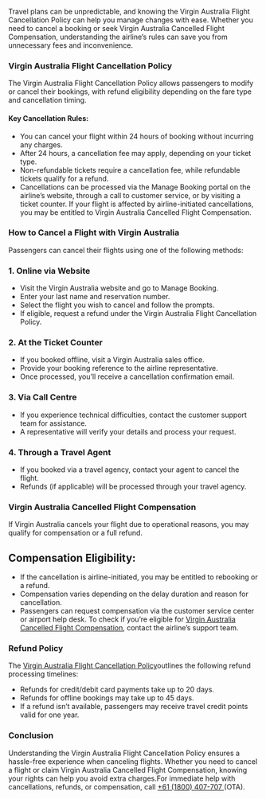 Travel plans can be unpredictable, and knowing the Virgin Australia Flight Cancellation Policy can help you manage changes with ease. Whether you need to cancel a booking or seek Virgin Australia Cancelled Flight Compensation, understanding the airline’s rules can save you from unnecessary fees and inconvenience.
### Virgin Australia Flight Cancellation Policy
The Virgin Australia Flight Cancellation Policy allows passengers to modify or cancel their bookings, with refund eligibility depending on the fare type and cancellation timing.
#### Key Cancellation Rules:
+ You can cancel your flight within 24 hours of booking without incurring any charges.
+  After 24 hours, a cancellation fee may apply, depending on your ticket type.
+ Non-refundable tickets require a cancellation fee, while refundable tickets qualify for a refund.
+ Cancellations can be processed via the Manage Booking portal on the airline’s website, through a call to customer service, or by visiting a ticket counter.
If your flight is affected by airline-initiated cancellations, you may be entitled to Virgin Australia Cancelled Flight Compensation.
### How to Cancel a Flight with Virgin Australia
Passengers can cancel their flights using one of the following methods:
 ### 1. Online via Website
+ Visit the Virgin Australia website and go to Manage Booking.
+ Enter your last name and reservation number.
+ Select the flight you wish to cancel and follow the prompts.
+ If eligible, request a refund under the Virgin Australia Flight Cancellation Policy.
### 2. At the Ticket Counter
+ If you booked offline, visit a Virgin Australia sales office.
+ Provide your booking reference to the airline representative.
+ Once processed, you’ll receive a cancellation confirmation email.
### 3. Via Call Centre
+ If you experience technical difficulties, contact the customer support team for assistance.
+ A representative will verify your details and process your request.
### 4. Through a Travel Agent
+ If you booked via a travel agency, contact your agent to cancel the flight.
+ Refunds (if applicable) will be processed through your travel agency.
### Virgin Australia Cancelled Flight Compensation
If Virgin Australia cancels your flight due to operational reasons, you may qualify for compensation or a full refund.
## Compensation Eligibility:
+ If the cancellation is airline-initiated, you may be entitled to rebooking or a refund.
+ Compensation varies depending on the delay duration and reason for cancellation.
+ Passengers can request compensation via the customer service center or airport help desk.
To check if you’re eligible for [Virgin Australia Cancelled Flight Compensation](https://sites.google.com/view/virginaustraliaflightcancella/home), contact the airline’s support team.
### Refund Policy
The [Virgin Australia Flight Cancellation Policy](https://sites.google.com/view/virginaustraliaflightcancella/home )outlines the following refund processing timelines:
+ Refunds for credit/debit card payments take up to 20 days.
+ Refunds for offline bookings may take up to 45 days.
+ If a refund isn’t available, passengers may receive travel credit points valid for one year.
### Conclusion
Understanding the Virgin Australia Flight Cancellation Policy ensures a hassle-free experience when canceling flights. Whether you need to cancel a flight or claim Virgin Australia Cancelled Flight Compensation, knowing your rights can help you avoid extra charges.For immediate help with cancellations, refunds, or compensation, call [+61 (1800) 407-707 ](tel:611800407707)(OTA).
